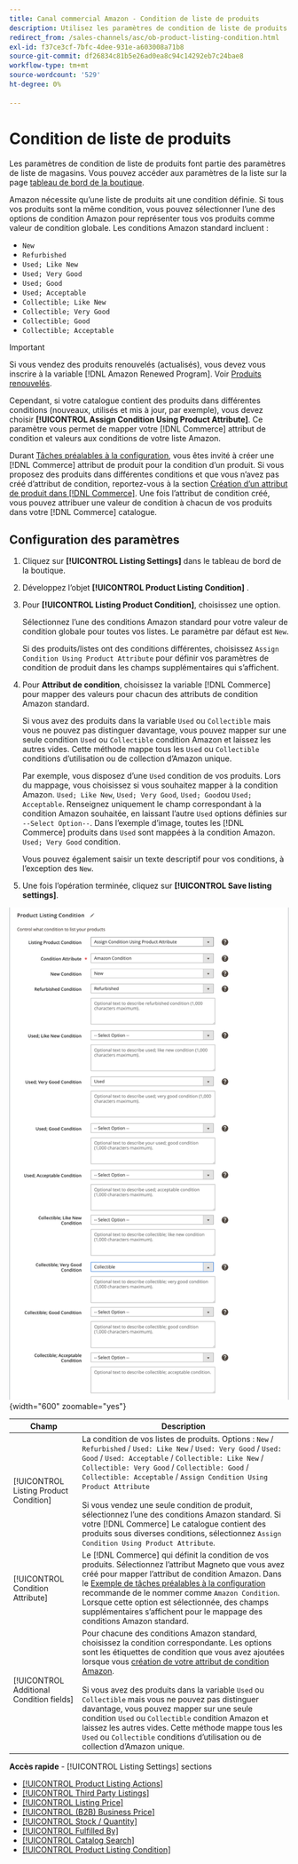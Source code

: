 ```yaml
---
title: Canal commercial Amazon - Condition de liste de produits
description: Utilisez les paramètres de condition de liste de produits pour mapper vos produits Commerce à une condition de produit Amazon, telle que "Nouveau" ou "Mise à jour".
redirect_from: /sales-channels/asc/ob-product-listing-condition.html
exl-id: f37ce3cf-7bfc-4dee-931e-a603008a71b8
source-git-commit: df26834c81b5e26ad0ea8c94c14292eb7c24bae8
workflow-type: tm+mt
source-wordcount: '529'
ht-degree: 0%

---
```


# Condition de liste de produits

Les paramètres de condition de liste de produits font partie des paramètres de liste de magasins. Vous pouvez accéder aux paramètres de la liste sur la page [tableau de bord de la boutique](./amazon-store-dashboard.md).

Amazon nécessite qu’une liste de produits ait une condition définie. Si tous vos produits sont la même condition, vous pouvez sélectionner l’une des options de condition Amazon pour représenter tous vos produits comme valeur de condition globale. Les conditions Amazon standard incluent :

- `New`
- `Refurbished`
- `Used; Like New`
- `Used; Very Good`
- `Used; Good`
- `Used; Acceptable`
- `Collectible; Like New`
- `Collectible; Very Good`
- `Collectible; Good`
- `Collectible; Acceptable`

>[!IMPORTANT]
>
>Si vous vendez des produits renouvelés (actualisés), vous devez vous inscrire à la variable [!DNL Amazon Renewed Program]. Voir [Produits renouvelés](./renewed-products.md).

Cependant, si votre catalogue contient des produits dans différentes conditions (nouveaux, utilisés et mis à jour, par exemple), vous devez choisir **[!UICONTROL Assign Condition Using Product Attribute]**. Ce paramètre vous permet de mapper votre [!DNL Commerce] attribut de condition et valeurs aux conditions de votre liste Amazon.

Durant [Tâches préalables à la configuration](./amazon-pre-setup-tasks.md), vous êtes invité à créer une [!DNL Commerce] attribut de produit pour la condition d’un produit. Si vous proposez des produits dans différentes conditions et que vous n’avez pas créé d’attribut de condition, reportez-vous à la section [Création d’un attribut de produit dans [!DNL Commerce]](./ob-creating-magento-attributes.md). Une fois l’attribut de condition créé, vous pouvez attribuer une valeur de condition à chacun de vos produits dans votre [!DNL Commerce] catalogue.

## Configuration des paramètres

1. Cliquez sur **[!UICONTROL Listing Settings]** dans le tableau de bord de la boutique.

1. Développez l’objet **[!UICONTROL Product Listing Condition]** .

1. Pour **[!UICONTROL Listing Product Condition]**, choisissez une option.

   Sélectionnez l’une des conditions Amazon standard pour votre valeur de condition globale pour toutes vos listes. Le paramètre par défaut est `New`.

   Si des produits/listes ont des conditions différentes, choisissez `Assign Condition Using Product Attribute` pour définir vos paramètres de condition de produit dans les champs supplémentaires qui s’affichent.

1. Pour **Attribut de condition**, choisissez la variable [!DNL Commerce] pour mapper des valeurs pour chacun des attributs de condition Amazon standard.

   Si vous avez des produits dans la variable `Used` ou `Collectible` mais vous ne pouvez pas distinguer davantage, vous pouvez mapper sur une seule condition `Used` ou `Collectible` condition Amazon et laissez les autres vides. Cette méthode mappe tous les `Used` ou `Collectible` conditions d’utilisation ou de collection d’Amazon unique.

   Par exemple, vous disposez d’une `Used` condition de vos produits. Lors du mappage, vous choisissez si vous souhaitez mapper à la condition Amazon. `Used; Like New`, `Used; Very Good`, `Used; Good`ou `Used; Acceptable`. Renseignez uniquement le champ correspondant à la condition Amazon souhaitée, en laissant l’autre `Used` options définies sur `--Select Option--`. Dans l’exemple d’image, toutes les [!DNL Commerce] produits dans `Used` sont mappées à la condition Amazon. `Used; Very Good` condition.

   Vous pouvez également saisir un texte descriptif pour vos conditions, à l’exception des `New`.

1. Une fois l’opération terminée, cliquez sur **[!UICONTROL Save listing settings]**.

![Condition de liste de produits](assets/amazon-product-listing-condition.png){width="600" zoomable="yes"}

| Champ | Description |
|---|---|
| [!UICONTROL Listing Product Condition] | La condition de vos listes de produits. Options : `New` / `Refurbished` / `Used: Like New` / `Used: Very Good` / `Used: Good` / `Used: Acceptable` / `Collectible: Like New` / `Collectible: Very Good` / `Collectible: Good` / `Collectible: Acceptable` / `Assign Condition Using Product Attribute`<br><br>Si vous vendez une seule condition de produit, sélectionnez l’une des conditions Amazon standard. Si votre [!DNL Commerce] Le catalogue contient des produits sous diverses conditions, sélectionnez `Assign Condition Using Product Attribute`. |
| [!UICONTROL Condition Attribute] | Le [!DNL Commerce] qui définit la condition de vos produits. Sélectionnez l’attribut Magneto que vous avez créé pour mapper l’attribut de condition Amazon. Dans le [Exemple de tâches préalables à la configuration](./ob-creating-magento-attributes.md) recommande de le nommer comme `Amazon Condition`. Lorsque cette option est sélectionnée, des champs supplémentaires s’affichent pour le mappage des conditions Amazon standard. |
| [!UICONTROL Additional Condition fields] | Pour chacune des conditions Amazon standard, choisissez la condition correspondante. Les options sont les étiquettes de condition que vous avez ajoutées lorsque vous [création de votre attribut de condition Amazon](./ob-creating-magento-attributes.md).<br><br>Si vous avez des produits dans la variable `Used` ou `Collectible` mais vous ne pouvez pas distinguer davantage, vous pouvez mapper sur une seule condition `Used` ou `Collectible` condition Amazon et laissez les autres vides. Cette méthode mappe tous les `Used` ou `Collectible` conditions d’utilisation ou de collection d’Amazon unique. |

**Accès rapide** - [!UICONTROL Listing Settings] sections

- [[!UICONTROL Product Listing Actions]](./product-listing-actions.md)
- [[!UICONTROL Third Party Listings]](./third-party-listing-settings.md)
- [[!UICONTROL Listing Price]](./listing-price.md)
- [[!UICONTROL (B2B) Business Price]](./business-pricing.md)
- [[!UICONTROL Stock / Quantity]](./stock-quantity.md)
- [[!UICONTROL Fulfilled By]](./fulfilled-by.md)
- [[!UICONTROL Catalog Search]](./catalog-search.md)
- [[!UICONTROL Product Listing Condition]](./product-listing-condition.md)
